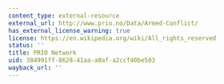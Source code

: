 ```yaml
---
content_type: external-resource
external_url: http://www.prio.no/Data/Armed-Conflict/
has_external_license_warning: true
license: https://en.wikipedia.org/wiki/All_rights_reserved
status: ''
title: PRIO Network
uid: 384991ff-8628-41aa-a0af-a2ccf40be503
wayback_url: ''
---
```

